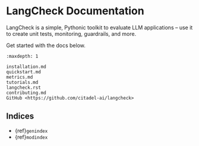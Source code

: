 # LangCheck Documentation

LangCheck is a simple, Pythonic toolkit to evaluate LLM applications – use it to create unit tests, monitoring, guardrails, and more.

Get started with the docs below.

```{toctree}
:maxdepth: 1

installation.md
quickstart.md
metrics.md
tutorials.md
langcheck.rst
contributing.md
GitHub <https://github.com/citadel-ai/langcheck>
```

## Indices

* {ref}`genindex`
* {ref}`modindex`
